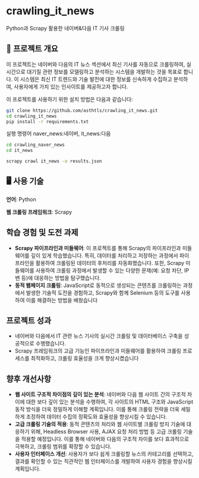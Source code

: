 # crawling_it_news
Python과 Scrapy 활용한 네이버&amp;다음 IT 기사 크롤링

## 📜 프로젝트 개요

이 프로젝트는 네이버와 다음의 IT 뉴스 섹션에서 최신 기사를 자동으로 크롤링하여, 실시간으로 대기질 관련 정보를 모델링하고 분석하는 시스템을 개발하는 것을 목표로 합니다. 이 시스템은 최신 IT 트렌드와 기술 발전에 대한 정보를 신속하게 수집하고 분석하여, 사용자에게 가치 있는 인사이트를 제공하고자 합니다.


이 프로젝트를 사용하기 위한 설치 방법은 다음과 같습니다:

```bash
git clone https://github.com/asthtls/crawling_it_news.git
cd crawling_it_news
pip install -r requirements.txt
```

실행 명령어 naver_news:네이버, it_news:다음
```bash
cd crawling_naver_news
cd it_news

scrapy crawl it_news -o results.json
```

 

## **🖥 사용 기술**

**언어**: Python

**웹 크롤링 프레임워크**: Scrapy

## **학습 경험 및 도전 과제**

- **Scrapy 파이프라인과 미들웨어**: 이 프로젝트를 통해 Scrapy의 파이프라인과 미들웨어를 깊이 있게 학습했습니다. 특히, 데이터를 처리하고 저장하는 과정에서 파이프라인을 활용하여 크롤링된 데이터의 후처리를 자동화했습니다. 또한, Scrapy 미들웨어를 사용하여 크롤링 과정에서 발생할 수 있는 다양한 문제(예: 요청 차단, IP 밴 등)에 대응하는 방법을 탐구했습니다.
- **동적 웹페이지 크롤링**: JavaScript로 동적으로 생성되는 콘텐츠를 크롤링하는 과정에서 발생한 기술적 도전을 경험하고, Scrapy와 함께 Selenium 등의 도구를 사용하여 이를 해결하는 방법을 배웠습니다

## **프로젝트 성과**

- 네이버와 다음에서 IT 관련 뉴스 기사의 실시간 크롤링 및 데이터베이스 구축을 성공적으로 수행했습니다.
- Scrapy 프레임워크의 고급 기능인 파이프라인과 미들웨어를 활용하여 크롤링 프로세스를 최적화하고, 크롤링 효율성을 크게 향상시켰습니다

## 향후 개선사항

- **웹 사이트 구조적 차이점의 깊이 있는 분석**: 네이버와 다음 웹 사이트 간의 구조적 차이에 대한 보다 깊이 있는 분석을 수행하여, 각 사이트의 HTML 구조와 JavaScript 동작 방식을 더욱 정밀하게 이해할 계획입니다. 이를 통해 크롤링 전략을 더욱 세밀하게 조정하여 데이터 수집의 정확도와 효율성을 향상시킬 수 있습니다.
- **고급 크롤링 기술의 적용**: 동적 콘텐츠의 처리와 웹 사이트별 크롤링 방지 기술에 대응하기 위해, Headless Browser 사용, AJAX 요청 처리 방법 등 고급 크롤링 기술을 적용할 예정입니다. 이를 통해 네이버와 다음의 구조적 차이를 보다 효과적으로 극복하고, 크롤링 범위를 확장할 수 있습니다.
- **사용자 인터페이스 개선**: 사용자가 보다 쉽게 크롤링할 뉴스의 카테고리를 선택하고, 결과를 확인할 수 있는 직관적인 웹 인터페이스를 개발하여 사용자 경험을 향상시킬 계획입니다.
